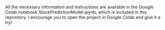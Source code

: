 All the necessary information and instructions are available in the Google Colab notebook StockPredictionModel.ipynb, which is included in this repository. I encourage you to open the project in Google Colab and give it a try!
